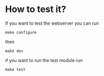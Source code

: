 # How to test it?

If you want to test the webserver you can run

```shell
make configure 
```

then

```shell
make dev
```

if you want to run the test module run

```shell
make test
```
